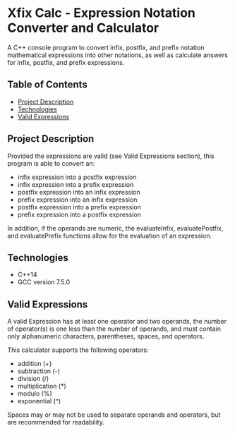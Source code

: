 # Xfix Calc - Expression Notation Converter and Calculator
A C++ console program to convert infix, postfix, and prefix notation mathematical expressions into other notations, as well as calculate answers for infix, postfix, and prefix expressions.

## Table of Contents
- [Project Description](#project-description)
- [Technologies](#technologies)
- [Valid Expressions](#valid-expressions)

## Project Description
Provided the expressions are valid (see Valid Expressions section), this program is able to convert an:
- infix expression into a postfix expression
- infix expression into a prefix expression
- postfix expression into an infix expression
- prefix expression into an infix expression
- postfix expression into a prefix expression
- prefix expression into a postfix expression
 
In addition, if the operands are numeric, the evaluateInfix, evaluatePostfix, and
evaluatePrefix functions allow for the evaluation of an expression.

## Technologies
- C++14
- GCC version 7.5.0

## Valid Expressions
A valid Expression has at least one operator and two operands, the number of operator(s) is one less than the number of operands, and must contain only alphanumeric characters, parentheses, spaces, and operators.

This calculator supports the following operators:
- addition (+)
- subtraction (-)
- division (/)
- multiplication (*)
- modulo (%)
- exponential (^)

Spaces may or may not be used to separate operands and operators, but are recommended for readability.
